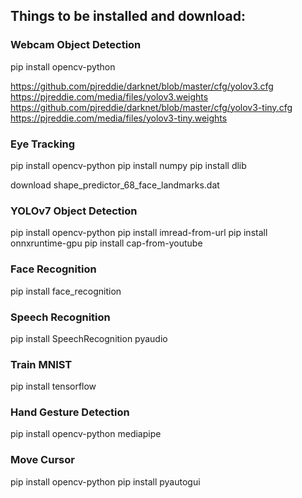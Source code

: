 

## Things to be installed and download:

### Webcam Object Detection
pip install opencv-python

https://github.com/pjreddie/darknet/blob/master/cfg/yolov3.cfg
https://pjreddie.com/media/files/yolov3.weights
https://github.com/pjreddie/darknet/blob/master/cfg/yolov3-tiny.cfg
https://pjreddie.com/media/files/yolov3-tiny.weights

### Eye Tracking
pip install opencv-python
pip install numpy
pip install dlib

download shape_predictor_68_face_landmarks.dat


### YOLOv7 Object Detection
pip install opencv-python
pip install imread-from-url
pip install onnxruntime-gpu
pip install cap-from-youtube

### Face Recognition
pip install face_recognition

### Speech Recognition
pip install SpeechRecognition pyaudio

### Train MNIST
pip install tensorflow

### Hand Gesture Detection
pip install opencv-python mediapipe

### Move Cursor
pip install opencv-python
pip install pyautogui

